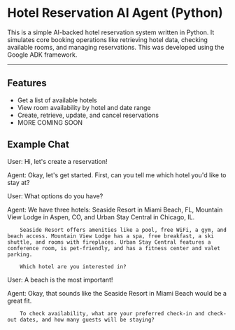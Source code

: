 # Hotel Reservation AI Agent (Python)

This is a simple AI-backed hotel reservation system written in Python. It simulates core booking operations like retrieving hotel data, checking available rooms, and managing reservations. This was developed using the Google ADK framework.

---

## Features

- Get a list of available hotels
- View room availability by hotel and date range
- Create, retrieve, update, and cancel reservations
- MORE COMING SOON

## Example Chat
User:   Hi, let's create a reservation!

Agent:  Okay, let's get started. First, can you tell me which hotel you'd like to stay at?

User:   What options do you have?

Agent:  We have three hotels: Seaside Resort in Miami Beach, FL, Mountain View Lodge in Aspen, CO, and Urban Stay Central in Chicago, IL.

        Seaside Resort offers amenities like a pool, free WiFi, a gym, and beach access. Mountain View Lodge has a spa, free breakfast, a ski shuttle, and rooms with fireplaces. Urban Stay Central features a conference room, is pet-friendly, and has a fitness center and valet parking.

        Which hotel are you interested in?

User:   A beach is the most important!

Agent:  Okay, that sounds like the Seaside Resort in Miami Beach would be a great fit.

        To check availability, what are your preferred check-in and check-out dates, and how many guests will be staying?


